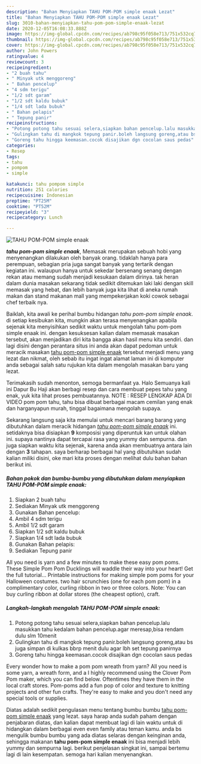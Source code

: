 ```yaml
---
description: "Bahan Menyiapkan TAHU POM-POM simple enaak Lezat"
title: "Bahan Menyiapkan TAHU POM-POM simple enaak Lezat"
slug: 3010-bahan-menyiapkan-tahu-pom-pom-simple-enaak-lezat
date: 2020-12-05T16:08:33.888Z
image: https://img-global.cpcdn.com/recipes/ab798c95f058e713/751x532cq70/tahu-pom-pom-simple-enaak-foto-resep-utama.jpg
thumbnail: https://img-global.cpcdn.com/recipes/ab798c95f058e713/751x532cq70/tahu-pom-pom-simple-enaak-foto-resep-utama.jpg
cover: https://img-global.cpcdn.com/recipes/ab798c95f058e713/751x532cq70/tahu-pom-pom-simple-enaak-foto-resep-utama.jpg
author: John Powers
ratingvalue: 4
reviewcount: 3
recipeingredient:
- "2 buah tahu"
- " Minyak utk menggoreng"
- " Bahan pencelup"
- "4 sdm terigu"
- "1/2 sdt garam"
- "1/2 sdt kaldu bubuk"
- "1/4 sdt lada bubuk"
- " Bahan pelapis"
- " Tepung panir"
recipeinstructions:
- "Potong potong tahu sesuai selera,siapkan bahan pencelup.lalu masukkan tahu kedalam bahan pencelup.agar meresap,bisa rendam dulu slm 10menit"
- "Gulingkan tahu di mangkok tepung panir.boleh langsung goreng,atau bs juga simpan di kulkas bbrp menit dulu agar lbh set tepung panirnya"
- "Goreng tahu hingga keemasan.cocok disajikan dgn cocolan saus pedas"
categories:
- Resep
tags:
- tahu
- pompom
- simple

katakunci: tahu pompom simple 
nutrition: 251 calories
recipecuisine: Indonesian
preptime: "PT25M"
cooktime: "PT52M"
recipeyield: "3"
recipecategory: Lunch

---
```



![TAHU POM-POM simple enaak](https://img-global.cpcdn.com/recipes/ab798c95f058e713/751x532cq70/tahu-pom-pom-simple-enaak-foto-resep-utama.jpg)

<b><i>tahu pom-pom simple enaak</i></b>, Memasak merupakan sebuah hobi yang menyenangkan dilakukan oleh banyak orang. tidaklah hanya para perempuan, sebagian pria juga sangat banyak yang tertarik dengan kegiatan ini. walaupun hanya untuk sekedar bersenang senang dengan rekan atau memang sudah menjadi kesukaan dalam dirinya. tak heran dalam dunia masakan sekarang tidak sedikit ditemukan laki laki dengan skill memasak yang hebat, dan lebih banyak juga kita lihat di aneka rumah makan dan stand makanan mall yang mempekerjakan koki cowok sebagai chef terbaik nya.

Baiklah, kita awali ke perihal bumbu hidangan <i>tahu pom-pom simple enaak</i>. di setiap kesibukan kita, mungkin akan terasa menyenangkan apabila sejenak kita menyisihkan sedikit waktu untuk mengolah tahu pom-pom simple enaak ini. dengan kesuksesan kalian dalam memasak masakan tersebut, akan menjadikan diri kita bangga akan hasil menu kita sendiri. dan lagi disini dengan perantara situs ini anda akan dapat pedoman untuk meracik masakan <u>tahu pom-pom simple enaak</u> tersebut menjadi menu yang lezat dan nikmat, oleh sebab itu ingat ingat alamat laman ini di komputer anda sebagai salah satu rujukan kita dalam mengolah masakan baru yang lezat.

Terimakasih sudah menonton, semoga bermanfaat ya. Halo Semuanya kali ini Dapur Bu Haji akan berbagi resep dan cara membuat pepes tahu yang enak, yuk kita lihat proses pembuatannya. NOTE : RESEP LENGKAP ADA DI VIDEO pom pom tahu, tahu bisa dibuat berbagai macam cemilan yang enak dan harganyapun murah, tinggal bagaimana mengolah supaya.


Sekarang langsung saja kita memulai untuk mencari barang barang yang dibutuhkan dalam meracik hidangan <u><i>tahu pom-pom simple enaak</i></u> ini. setidaknya bisa disiapkan <b>9</b> komposisi yang diperuntuk kan untuk olahan ini. supaya nantinya dapat tercapai rasa yang yummy dan sempurna. dan juga siapkan waktu kita sejenak, karena anda akan membuatnya antara lain dengan <b>3</b> tahapan. saya berharap berbagai hal yang dibutuhkan sudah kalian miliki disini, oke mari kita proses dengan melihat dulu bahan bahan berikut ini.

<!--inarticleads1-->

##### Bahan pokok dan bumbu-bumbu yang dibutuhkan dalam menyiapkan TAHU POM-POM simple enaak:

1. Siapkan 2 buah tahu
1. Sediakan  Minyak utk menggoreng
1. Gunakan  Bahan pencelup:
1. Ambil 4 sdm terigu
1. Ambil 1/2 sdt garam
1. Siapkan 1/2 sdt kaldu bubuk
1. Siapkan 1/4 sdt lada bubuk
1. Gunakan  Bahan pelapis:
1. Sediakan  Tepung panir


All you need is yarn and a few minutes to make these easy pom poms. These Simple Pom Pom Ducklings will waddle their way into your heart! Get the full tutorial… Printable instructions for making simple pom poms for your Halloween costumes. two hair scrunchies (one for each pom pom) in a complimentary color, curling ribbon in two or three colors. Note: You can buy curling ribbon at dollar stores (the cheapest option), craft. 

<!--inarticleads2-->

##### Langkah-langkah mengolah TAHU POM-POM simple enaak:

1. Potong potong tahu sesuai selera,siapkan bahan pencelup.lalu masukkan tahu kedalam bahan pencelup.agar meresap,bisa rendam dulu slm 10menit
1. Gulingkan tahu di mangkok tepung panir.boleh langsung goreng,atau bs juga simpan di kulkas bbrp menit dulu agar lbh set tepung panirnya
1. Goreng tahu hingga keemasan.cocok disajikan dgn cocolan saus pedas


Every wonder how to make a pom pom wreath from yarn? All you need is some yarn, a wreath form, and a I highly recommend using the Clover Pom Pom maker, which you can find below. Oftentimes they have them in the local craft stores. Pom-poms add a fun pop of color and texture to knitting projects and other fun crafts. They&#39;re easy to make and you don&#39;t need any special tools or supplies. 

Diatas adalah sedikit pengulasan menu tentang bumbu bumbu <u>tahu pom-pom simple enaak</u> yang lezat. saya harap anda sudah paham dengan penjabaran diatas, dan kalian dapat membuat lagi di lain waktu untuk di hidangkan dalam berbagai even even family atau teman kamu. anda bs mengulik bumbu bumbu yang ada diatas selaras dengan keinginan anda, sehingga makanan <b>tahu pom-pom simple enaak</b> ini bisa menjadi lebih yummy dan sempurna lagi. berikut penjelasan singkat ini, sampai bertemu lagi di lain kesempatan. semoga hari kalian menyenangkan.

